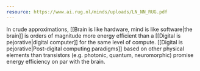 ```yaml
---
resource: https://www.ai.rug.nl/minds/uploads/LN_NN_RUG.pdf
---
```


In crude approximations, [[Brain is like hardware, mind is like software|the brain]] is orders of magnitude more energy efficient than a [[Digital is pejorative|digital computer]] for the same level of compute. [[Digital is pejorative|Post-digital computing paradigms]] based on other physical elements than transistors (e.g. photonic, quantum, neuromorphic) promise energy efficiency on par with the brain.